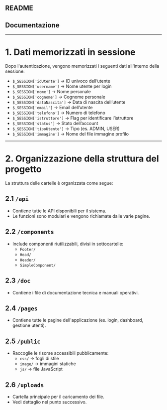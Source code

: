 ## README
## Documentazione

---

# 1. Dati memorizzati in sessione

Dopo l'autenticazione, vengono memorizzati i seguenti dati all'interno della sessione:

- `$_SESSION['idUtente']` → ID univoco dell’utente  
- `$_SESSION['username']` → Nome utente per login  
- `$_SESSION['nome']` → Nome personale  
- `$_SESSION['cognome']` → Cognome personale  
- `$_SESSION['dataNascita']` → Data di nascita dell’utente  
- `$_SESSION['email']` → Email dell’utente  
- `$_SESSION['telefono']` → Numero di telefono  
- `$_SESSION['istruttore']` → Flag per identificare l’istruttore  
- `$_SESSION['status']` → Stato dell’account  
- `$_SESSION['tipoUtente']` → Tipo (es. ADMIN, USER)  
- `$_SESSION['immagine']` → Nome del file immagine profilo  

---

# 2. Organizzazione della struttura del progetto

La struttura delle cartelle è organizzata come segue:

## 2.1 `/api`
- Contiene tutte le API disponibili per il sistema.
- Le funzioni sono modulari e vengono richiamate dalle varie pagine.

## 2.2 `/components`
- Include componenti riutilizzabili, divisi in sottocartelle:
  - `Footer/`
  - `Head/`
  - `Header/`
  - `SimpleComponent/`

## 2.3 `/doc`
- Contiene i file di documentazione tecnica e manuali operativi.

## 2.4 `/pages`
- Contiene tutte le pagine dell'applicazione (es. login, dashboard, gestione utenti).

## 2.5 `/public`
- Raccoglie le risorse accessibili pubblicamente:
  - `css/` → fogli di stile
  - `image/` → immagini statiche
  - `js/` → file JavaScript

## 2.6 `/uploads`
  - Cartella principale per il caricamento dei file.
  - Vedi dettaglio nel punto successivo.

